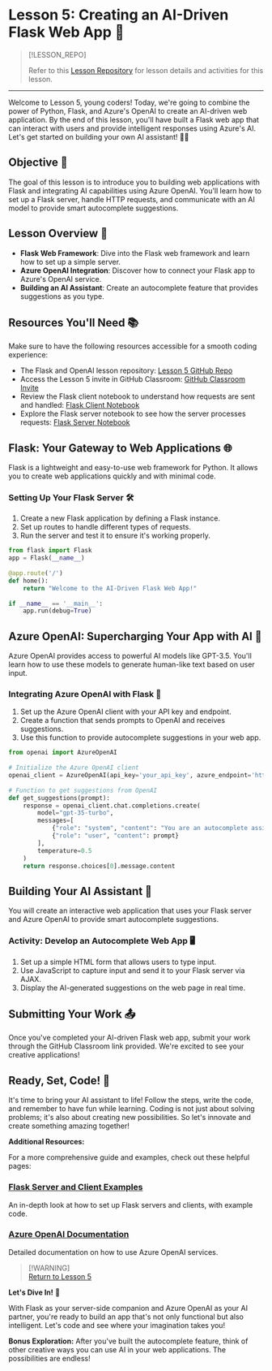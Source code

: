 <!-- /lessons/lesson5/lesson5_intro.md-->  
# Lesson 5: Creating an AI-Driven Flask Web App 🚀  

> [!LESSON_REPO]
>
> Refer to this <i class="fab fa-github"></i> [Lesson Repository](https://github.com/BSMP-Coders/advanced-course-2024/tree/master/lesson5) for lesson details and activities for this lesson.


-----


Welcome to Lesson 5, young coders! Today, we're going to combine the power of Python, Flask, and Azure's OpenAI to create an AI-driven web application. By the end of this lesson, you'll have built a Flask web app that can interact with users and provide intelligent responses using Azure's AI. Let's get started on building your own AI assistant! 🤖✨  
   
## Objective 🎯  
   
The goal of this lesson is to introduce you to building web applications with Flask and integrating AI capabilities using Azure OpenAI. You'll learn how to set up a Flask server, handle HTTP requests, and communicate with an AI model to provide smart autocomplete suggestions.  
   
## Lesson Overview 📖  
   
- **Flask Web Framework**: Dive into the Flask web framework and learn how to set up a simple server.  
- **Azure OpenAI Integration**: Discover how to connect your Flask app to Azure's OpenAI service.  
- **Building an AI Assistant**: Create an autocomplete feature that provides suggestions as you type.  
   
## Resources You'll Need 📚  
   
Make sure to have the following resources accessible for a smooth coding experience:  
   
- The Flask and OpenAI lesson repository: [Lesson 5 GitHub Repo](https://github.com/BSMP-Coders/lesson5_flaskgpt)  
- Access the Lesson 5 invite in GitHub Classroom: [GitHub Classroom Invite](https://classroom.github.com/a/KddoilYB)  
- Review the Flask client notebook to understand how requests are sent and handled: [Flask Client Notebook](https://github.com/orhannurkan/Flask_server_in_Jupyter)  
- Explore the Flask server notebook to see how the server processes requests: [Flask Server Notebook](https://github.com/Azure-Samples/simple-flask-server-appservice)  
   
## Flask: Your Gateway to Web Applications 🌐  
   
Flask is a lightweight and easy-to-use web framework for Python. It allows you to create web applications quickly and with minimal code.  
   
### Setting Up Your Flask Server 🛠️  
   
1. Create a new Flask application by defining a Flask instance.  
2. Set up routes to handle different types of requests.  
3. Run the server and test it to ensure it's working properly.  
   
```python  
from flask import Flask  
app = Flask(__name__)  
   
@app.route('/')  
def home():  
    return "Welcome to the AI-Driven Flask Web App!"  
   
if __name__ == '__main__':  
    app.run(debug=True)  
```  
   
## Azure OpenAI: Supercharging Your App with AI 🧠  
   
Azure OpenAI provides access to powerful AI models like GPT-3.5. You'll learn how to use these models to generate human-like text based on user input.  
   
### Integrating Azure OpenAI with Flask 🔌  
   
1. Set up the Azure OpenAI client with your API key and endpoint.  
2. Create a function that sends prompts to OpenAI and receives suggestions.  
3. Use this function to provide autocomplete suggestions in your web app.  
   
```python  
from openai import AzureOpenAI  
   
# Initialize the Azure OpenAI client  
openai_client = AzureOpenAI(api_key='your_api_key', azure_endpoint='https://your-endpoint.openai.azure.com/')  
   
# Function to get suggestions from OpenAI  
def get_suggestions(prompt):  
    response = openai_client.chat.completions.create(  
        model="gpt-35-turbo",  
        messages=[  
            {"role": "system", "content": "You are an autocomplete assistant."},  
            {"role": "user", "content": prompt}  
        ],  
        temperature=0.5  
    )  
    return response.choices[0].message.content  
```  
   
## Building Your AI Assistant 🤖  
   
You will create an interactive web application that uses your Flask server and Azure OpenAI to provide smart autocomplete suggestions.  
   
### Activity: Develop an Autocomplete Web App 🖥️  
   
1. Set up a simple HTML form that allows users to type input.  
2. Use JavaScript to capture input and send it to your Flask server via AJAX.  
3. Display the AI-generated suggestions on the web page in real time.  
   
## Submitting Your Work 📤  
   
Once you've completed your AI-driven Flask web app, submit your work through the GitHub Classroom link provided. We're excited to see your creative applications!  
   
## Ready, Set, Code! 🏁  
   
It's time to bring your AI assistant to life! Follow the steps, write the code, and remember to have fun while learning. Coding is not just about solving problems; it's also about creating new possibilities. So let's innovate and create something amazing together!  
   
**Additional Resources:**  
   
For a more comprehensive guide and examples, check out these helpful pages:  
   
### [Flask Server and Client Examples](https://github.com/BSMP-Coders/lesson5_flaskgpt-examples)  
An in-depth look at how to set up Flask servers and clients, with example code.  
   
### [Azure OpenAI Documentation](https://docs.microsoft.com/en-us/azure/cognitive-services/openai/)  
Detailed documentation on how to use Azure OpenAI services.  
   
> [!WARNING] <!--[!ATTENTION] ⚠️-->  
> [Return to Lesson 5](https://github.com/BSMP-Coders/lesson5_flaskgpt)  
   
**Let's Dive In!** 🌊  
   
With Flask as your server-side companion and Azure OpenAI as your AI partner, you're ready to build an app that's not only functional but also intelligent. Let's code and see where your imagination takes you!  
   
**Bonus Exploration:** After you've built the autocomplete feature, think of other creative ways you can use AI in your web applications. The possibilities are endless!